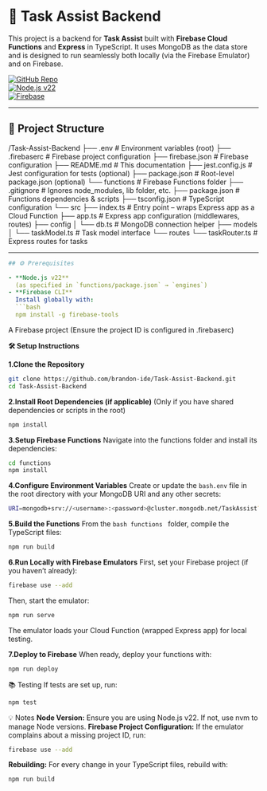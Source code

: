 # 🚀 Task Assist Backend

This project is a backend for **Task Assist** built with **Firebase Cloud Functions** and **Express** in TypeScript. It uses MongoDB as the data store and is designed to run seamlessly both locally (via the Firebase Emulator) and on Firebase.

[![GitHub Repo](https://img.shields.io/badge/GitHub-Repo-blue?logo=github)](https://github.com/brandon-ide/Task-Assist-Backend.git)  
[![Node.js v22](https://img.shields.io/badge/Node-v22-blue.svg)](https://nodejs.org/)  
[![Firebase](https://img.shields.io/badge/Firebase-Functions-orange.svg)](https://firebase.google.com/)

---

## 📁 Project Structure

/Task-Assist-Backend ├── .env # Environment variables (root) ├── .firebaserc # Firebase project configuration ├── firebase.json # Firebase configuration ├── README.md # This documentation ├── jest.config.js # Jest configuration for tests (optional) ├── package.json # Root-level package.json (optional) └── functions # Firebase Functions folder ├── .gitignore # Ignores node_modules, lib folder, etc. ├── package.json # Functions dependencies & scripts ├── tsconfig.json # TypeScript configuration └── src ├── index.ts # Entry point – wraps Express app as a Cloud Function ├── app.ts # Express app configuration (middlewares, routes) ├── config │ └── db.ts # MongoDB connection helper ├── models │ └── taskModel.ts # Task model interface └── routes └── taskRouter.ts # Express routes for tasks


---
```yaml
## ⚙️ Prerequisites

- **Node.js v22**  
  (as specified in `functions/package.json` → `engines`)
- **Firebase CLI**  
  Install globally with:  
  ```bash
  npm install -g firebase-tools
```

A Firebase project
(Ensure the project ID is configured in .firebaserc)


**🛠️ Setup Instructions**

**1.Clone the Repository**
```bash
git clone https://github.com/brandon-ide/Task-Assist-Backend.git
cd Task-Assist-Backend
```
**2.Install Root Dependencies (if applicable)**
(Only if you have shared dependencies or scripts in the root)
```bash
npm install
```
**3.Setup Firebase Functions**
Navigate into the functions folder and install its dependencies:

```bash
cd functions
npm install
```
**4.Configure Environment Variables**
Create or update the ```bash.env``` file in the root directory with your MongoDB URI and any other secrets:
```bash
URI=mongodb+srv://<username>:<password>@cluster.mongodb.net/TaskAssist?retryWrites=true&w=majority
```
**5.Build the Functions**
From the ```bash functions ``` folder, compile the TypeScript files:
```bash
npm run build
```
**6.Run Locally with Firebase Emulators**
First, set your Firebase project (if you haven’t already):
```bash
firebase use --add
```
Then, start the emulator:
```bash
npm run serve
```
The emulator loads your Cloud Function (wrapped Express app) for local testing.

**7.Deploy to Firebase**
When ready, deploy your functions with:

```bash
npm run deploy
```
📚 Testing
If tests are set up, run:
```bash
npm test
```
💡 Notes
**Node Version:**
Ensure you are using Node.js v22. If not, use nvm to manage Node versions.
**Firebase Project Configuration:**
If the emulator complains about a missing project ID, run:
```bash
firebase use --add
```
**Rebuilding:**
For every change in your TypeScript files, rebuild with:
```bash
npm run build
```
